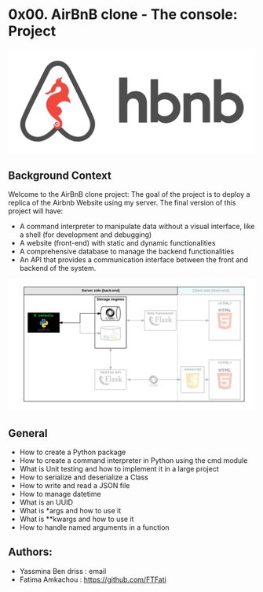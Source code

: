 # 0x00. AirBnB clone - The console: Project

![photo](images/image1.png)

## Background Context
Welcome to the AirBnB clone project:
The goal of the project is to deploy a replica of the Airbnb Website using my server. The final version of this project will have:
* A command interpreter to manipulate data without a visual interface, like a shell (for development and debugging)
* A website (front-end) with static and dynamic functionalities
* A comprehensive database to manage the backend functionalities
* An API that provides a communication interface between the front and backend of the system.

![photo](images/image2.png)
## General
* How to create a Python package
* How to create a command interpreter in Python using the cmd module
* What is Unit testing and how to implement it in a large project
* How to serialize and deserialize a Class
* How to write and read a JSON file
* How to manage datetime
* What is an UUID
* What is *args and how to use it
* What is **kwargs and how to use it
* How to handle named arguments in a function

## Authors:
* Yassmina Ben driss : email
* Fatima Amkachou : <https://github.com/FTFati>
